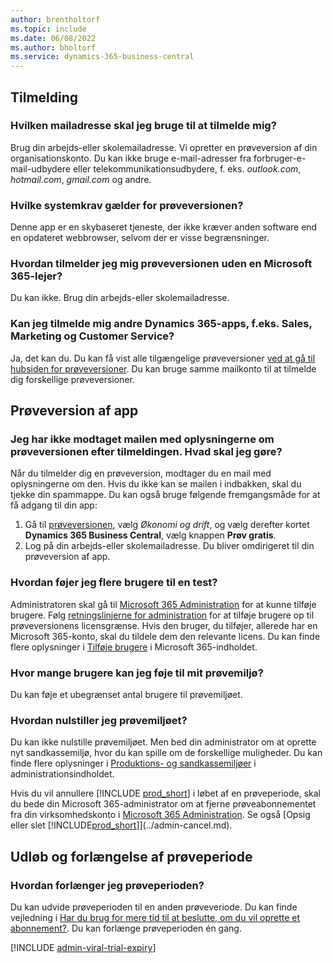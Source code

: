 ```yaml
---
author: brentholtorf
ms.topic: include
ms.date: 06/08/2022
ms.author: bholtorf
ms.service: dynamics-365-business-central
---
```

## <a name="sign-up"></a>Tilmelding

### <a name="which-email-address-i-should-use-to-sign-up"></a>Hvilken mailadresse skal jeg bruge til at tilmelde mig?

Brug din arbejds-eller skolemailadresse. Vi opretter en prøveversion af din organisationskonto. Du kan ikke bruge e-mail-adresser fra forbruger-e-mail-udbydere eller telekommunikationsudbydere, f. eks. *outlook.com*, *hotmail.com*, *gmail.com* og andre.  

### <a name="what-are-the-system-requirements-for-the-trial"></a>Hvilke systemkrav gælder for prøveversionen?

Denne app er en skybaseret tjeneste, der ikke kræver anden software end en opdateret webbrowser, selvom der er visse begrænsninger.  

### <a name="how-do-i-sign-up-for-the-trial-without-a-microsoft-365-tenant"></a>Hvordan tilmelder jeg mig prøveversionen uden en Microsoft 365-lejer?

Du kan ikke. Brug din arbejds-eller skolemailadresse.

### <a name="can-i-sign-up-for-other-dynamics-365-apps-such-as-sales-marketing-and-customer-service"></a>Kan jeg tilmelde mig andre Dynamics 365-apps, f.eks. Sales, Marketing og Customer Service?

Ja, det kan du. Du kan få vist alle tilgængelige prøveversioner [ved at gå til hubsiden for prøveversioner](https://dynamics.microsoft.com/dynamics-365-free-trial). Du kan bruge samme mailkonto til at tilmelde dig forskellige prøveversioner.<!-- However, it is not possible to have multiple apps on the same trial site. Each trial will be on a different org and URL. The trial data won’t be shared across apps.-->

## <a name="trial-app"></a>Prøveversion af app

### <a name="i-didnt-receive-the-trial-details-email-after-signing-up-what-should-i-do"></a>Jeg har ikke modtaget mailen med oplysningerne om prøveversionen efter tilmeldingen. Hvad skal jeg gøre?

Når du tilmelder dig en prøveversion, modtager du en mail med oplysningerne om den. Hvis du ikke kan se mailen i indbakken, skal du tjekke din spammappe. Du kan også bruge følgende fremgangsmåde for at få adgang til din app:

1. Gå til [prøveversionen](https://go.microsoft.com/fwlink/?linkid=847861), vælg *Økonomi og drift*, og vælg derefter kortet **Dynamics 365 Business Central**, vælg knappen **Prøv gratis**.  
2. Log på din arbejds-eller skolemailadresse. Du bliver omdirigeret til din prøveversion af app.  

### <a name="how-do-i-add-more-users-to-a-trial"></a>Hvordan føjer jeg flere brugere til en test?

Administratoren skal gå til [Microsoft 365 Administration](https://admin.microsoft.com) for at kunne tilføje brugere. Følg [retningslinjerne for administration](/microsoft-365/admin/add-users/add-users) for at tilføje brugere op til prøveversionens licensgrænse. Hvis den bruger, du tilføjer, allerede har en Microsoft 365-konto, skal du tildele dem den relevante licens. Du kan finde flere oplysninger i [Tilføje brugere](/microsoft-365/admin/manage/assign-licenses-to-users) i Microsoft 365-indholdet.

### <a name="how-many-users-can-i-add-to-my-trial-environment"></a>Hvor mange brugere kan jeg føje til mit prøvemiljø?

Du kan føje et ubegrænset antal brugere til prøvemiljøet.

### <a name="how-do-i-reset-the-trial-environment"></a>Hvordan nulstiller jeg prøvemiljøet?

Du kan ikke nulstille prøvemiljøet. Men bed din administrator om at oprette nyt sandkassemiljø, hvor du kan spille om de forskellige muligheder. Du kan finde flere oplysninger i [Produktions- og sandkassemiljøer](/dynamics365/business-central/dev-itpro/administration/environment-types) i administrationsindholdet.  

Hvis du vil annullere [!INCLUDE [prod_short](prod_short.md)] i løbet af en prøveperiode, skal du bede din Microsoft 365-administrator om at fjerne prøveabonnementet fra din virksomhedskonto i [Microsoft 365 Administration](https://admin.microsoft.com/). Se også [Opsig eller slet [!INCLUDE[prod_short](prod_short.md)]](../admin-cancel.md).  

## <a name="trial-expiration-and-extension"></a>Udløb og forlængelse af prøveperiode

### <a name="how-do-i-extend-the-trial"></a>Hvordan forlænger jeg prøveperioden?

Du kan udvide prøveperioden til en anden prøveveriode. Du kan finde vejledning i [Har du brug for mere tid til at beslutte, om du vil oprette et abonnement?](../admin-extend-trial.md). Du kan forlænge prøveperioden én gang.

[!INCLUDE [admin-viral-trial-expiry](admin-viral-trial-expiry.md)]
